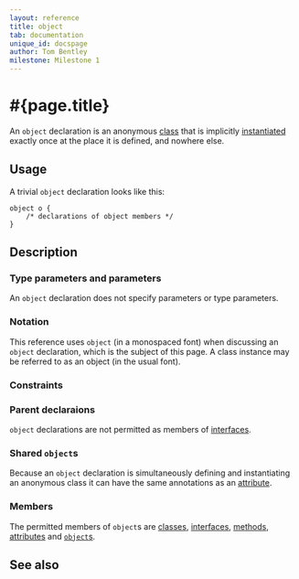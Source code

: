 ```yaml
---
layout: reference
title: object
tab: documentation
unique_id: docspage
author: Tom Bentley
milestone: Milestone 1
---
```


# #{page.title}

An `object` declaration is an anonymous [class](../class) that is 
implicitly [instantiated](../../expression/class-instantiation)
exactly once at the place it is defined, and nowhere else.

## Usage 

A trivial `object` declaration looks like this:

    object o {
        /* declarations of object members */
    }

## Description

### Type parameters and parameters

An `object` declaration does not specify parameters or type parameters.

### Notation

This reference uses `object` (in a monospaced font) when discussing an `object`
declaration, which is the subject of this page. A class instance may be 
referred to as an object (in the usual font).

### Constraints

### Parent declaraions

`object` declarations are not permitted as members of 
[interfaces](../interface).

### Shared `object`s

Because an `object` declaration is simultaneously defining and instantiating an 
anonymous class it can have the same annotations as an 
[attribute](../attribute).

### Members

The permitted members of `object`s are [classes](../class), 
[interfaces](../interface), 
[methods](../method), 
[attributes](../attribute)
and [`object`s](../object).

## See also


